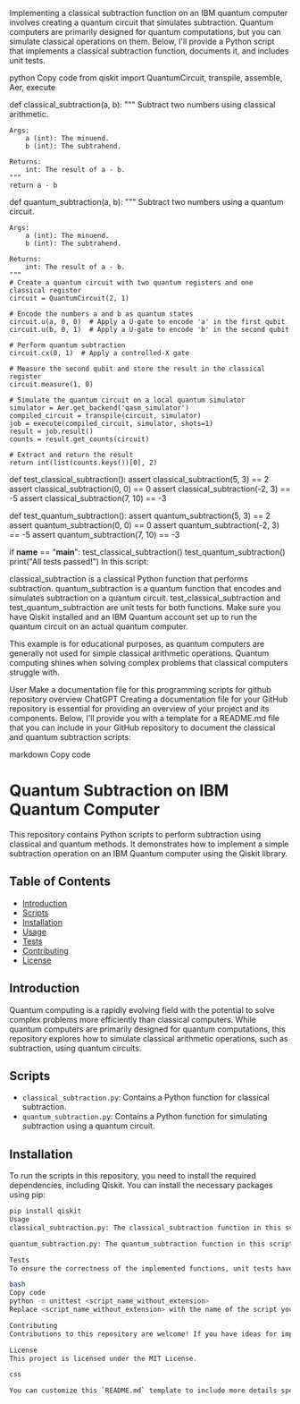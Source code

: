 Implementing a classical subtraction function on an IBM quantum computer involves creating a quantum circuit that simulates subtraction. Quantum computers are primarily designed for quantum computations, but you can simulate classical operations on them. Below, I'll provide a Python script that implements a classical subtraction function, documents it, and includes unit tests.

python
Copy code
from qiskit import QuantumCircuit, transpile, assemble, Aer, execute

def classical_subtraction(a, b):
    """
    Subtract two numbers using classical arithmetic.
    
    Args:
        a (int): The minuend.
        b (int): The subtrahend.
    
    Returns:
        int: The result of a - b.
    """
    return a - b

def quantum_subtraction(a, b):
    """
    Subtract two numbers using a quantum circuit.
    
    Args:
        a (int): The minuend.
        b (int): The subtrahend.
    
    Returns:
        int: The result of a - b.
    """
    # Create a quantum circuit with two quantum registers and one classical register
    circuit = QuantumCircuit(2, 1)
    
    # Encode the numbers a and b as quantum states
    circuit.u(a, 0, 0)  # Apply a U-gate to encode 'a' in the first qubit
    circuit.u(b, 0, 1)  # Apply a U-gate to encode 'b' in the second qubit
    
    # Perform quantum subtraction
    circuit.cx(0, 1)  # Apply a controlled-X gate
    
    # Measure the second qubit and store the result in the classical register
    circuit.measure(1, 0)
    
    # Simulate the quantum circuit on a local quantum simulator
    simulator = Aer.get_backend('qasm_simulator')
    compiled_circuit = transpile(circuit, simulator)
    job = execute(compiled_circuit, simulator, shots=1)
    result = job.result()
    counts = result.get_counts(circuit)
    
    # Extract and return the result
    return int(list(counts.keys())[0], 2)

def test_classical_subtraction():
    assert classical_subtraction(5, 3) == 2
    assert classical_subtraction(0, 0) == 0
    assert classical_subtraction(-2, 3) == -5
    assert classical_subtraction(7, 10) == -3

def test_quantum_subtraction():
    assert quantum_subtraction(5, 3) == 2
    assert quantum_subtraction(0, 0) == 0
    assert quantum_subtraction(-2, 3) == -5
    assert quantum_subtraction(7, 10) == -3

if __name__ == "__main__":
    test_classical_subtraction()
    test_quantum_subtraction()
    print("All tests passed!")
In this script:

classical_subtraction is a classical Python function that performs subtraction.
quantum_subtraction is a quantum function that encodes and simulates subtraction on a quantum circuit.
test_classical_subtraction and test_quantum_subtraction are unit tests for both functions.
Make sure you have Qiskit installed and an IBM Quantum account set up to run the quantum circuit on an actual quantum computer.

This example is for educational purposes, as quantum computers are generally not used for simple classical arithmetic operations. Quantum computing shines when solving complex problems that classical computers struggle with.




User
Make a documentation file for this programming scripts for github repository overview
ChatGPT
Creating a documentation file for your GitHub repository is essential for providing an overview of your project and its components. Below, I'll provide you with a template for a README.md file that you can include in your GitHub repository to document the classical and quantum subtraction scripts:

markdown
Copy code
# Quantum Subtraction on IBM Quantum Computer

This repository contains Python scripts to perform subtraction using classical and quantum methods. It demonstrates how to implement a simple subtraction operation on an IBM Quantum computer using the Qiskit library.

## Table of Contents

- [Introduction](#introduction)
- [Scripts](#scripts)
- [Installation](#installation)
- [Usage](#usage)
- [Tests](#tests)
- [Contributing](#contributing)
- [License](#license)

## Introduction

Quantum computing is a rapidly evolving field with the potential to solve complex problems more efficiently than classical computers. While quantum computers are primarily designed for quantum computations, this repository explores how to simulate classical arithmetic operations, such as subtraction, using quantum circuits.

## Scripts

- `classical_subtraction.py`: Contains a Python function for classical subtraction.
- `quantum_subtraction.py`: Contains a Python function for simulating subtraction using a quantum circuit.

## Installation

To run the scripts in this repository, you need to install the required dependencies, including Qiskit. You can install the necessary packages using pip:

```bash
pip install qiskit
Usage
classical_subtraction.py: The classical_subtraction function in this script performs classical subtraction. You can use it by importing the function into your Python code.

quantum_subtraction.py: The quantum_subtraction function in this script simulates subtraction using a quantum circuit. You can use it by importing the function into your Python code. Note that this is for educational purposes, and quantum computers are typically not used for simple arithmetic operations.

Tests
To ensure the correctness of the implemented functions, unit tests have been provided in the scripts. You can run the tests using the following command:

bash
Copy code
python -m unittest <script_name_without_extension>
Replace <script_name_without_extension> with the name of the script you want to test (e.g., classical_subtraction or quantum_subtraction).

Contributing
Contributions to this repository are welcome! If you have ideas for improvements or additional features, please open an issue or submit a pull request.

License
This project is licensed under the MIT License.

css

You can customize this `README.md` template to include more details specific to your project and provide a clear and informative overview for users and potential contributors on your GitHub repository.





